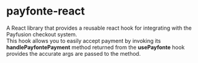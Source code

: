 # payfonte-react

A React library that provides a reusable react hook for integrating with the Payfusion checkout system. <br/>
This hook allows you to easily accept payment by invoking its **handlePayfontePayment** method returned from the **usePayfonte** hook provides the accurate args are passed to the method.
